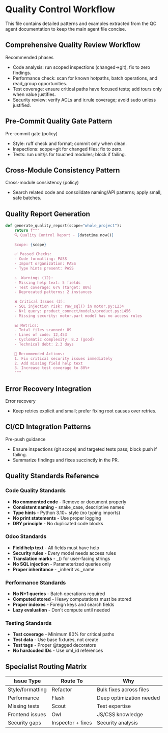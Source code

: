 # Quality Control Workflow

This file contains detailed patterns and examples extracted from the QC agent documentation to keep the main agent file
concise.

## Comprehensive Quality Review Workflow

Recommended phases

- Code analysis: run scoped inspections (changed→git), fix to zero findings.
- Performance check: scan for known hotpaths, batch operations, and read_group opportunities.
- Test coverage: ensure critical paths have focused tests; add tours only when value justifies.
- Security review: verify ACLs and ir.rule coverage; avoid sudo unless justified.

## Pre-Commit Quality Gate Pattern

Pre-commit gate (policy)

- Style: ruff check and format; commit only when clean.
- Inspections: scope=git for changed files; fix to zero.
- Tests: run unit/js for touched modules; block if failing.

## Cross-Module Consistency Pattern

Cross-module consistency (policy)

- Search related code and consolidate naming/API patterns; apply small, safe batches.

## Quality Report Generation

```python
def generate_quality_report(scope="whole_project"):
    return f"""
    🔍 Quality Control Report - {datetime.now()}
    
    Scope: {scope}
    
    ✅ Passed Checks:
    - Code formatting: PASS
    - Import organization: PASS  
    - Type hints present: PASS
    
    ⚠️  Warnings (12):
    - Missing help text: 5 fields
    - Test coverage: 67% (target: 80%)
    - Deprecated patterns: 2 instances
    
    ❌ Critical Issues (3):
    - SQL injection risk: raw_sql() in motor.py:L234
    - N+1 query: product_connect/models/product.py:L456
    - Missing security: motor.part model has no access rules
    
    📊 Metrics:
    - Total files scanned: 89
    - Lines of code: 12,453
    - Cyclomatic complexity: 8.2 (good)
    - Technical debt: 2.3 days
    
    🎯 Recommended Actions:
    1. Fix critical security issues immediately
    2. Add missing field help text
    3. Increase test coverage to 80%+
    """
```

## Error Recovery Integration

Error recovery

- Keep retries explicit and small; prefer fixing root causes over retries.

## CI/CD Integration Patterns

Pre-push guidance

- Ensure inspections (git scope) and targeted tests pass; block push if failing.
- Summarize findings and fixes succinctly in the PR.

## Quality Standards Reference

### Code Quality Standards

- **No commented code** - Remove or document properly
- **Consistent naming** - snake_case, descriptive names
- **Type hints** - Python 3.10+ style (no typing imports)
- **No print statements** - Use proper logging
- **DRY principle** - No duplicated code blocks

### Odoo Standards

- **Field help text** - All fields must have help
- **Security rules** - Every model needs access rules
- **Translation marks** - _() for user-facing strings
- **No SQL injection** - Parameterized queries only
- **Proper inheritance** - _inherit vs _name

### Performance Standards

- **No N+1 queries** - Batch operations required
- **Computed stored** - Heavy computations must be stored
- **Proper indexes** - Foreign keys and search fields
- **Lazy evaluation** - Don't compute until needed

### Testing Standards

- **Test coverage** - Minimum 80% for critical paths
- **Test data** - Use base fixtures, not create
- **Test tags** - Proper @tagged decorators
- **No hardcoded IDs** - Use xml_id references

## Specialist Routing Matrix

| Issue Type       | Route To          | Why                      |
|------------------|-------------------|--------------------------|
| Style/formatting | Refactor          | Bulk fixes across files  |
| Performance      | Flash             | Deep optimization needed |
| Missing tests    | Scout             | Test expertise           |
| Frontend issues  | Owl               | JS/CSS knowledge         |
| Security gaps    | Inspector + fixes | Security analysis        |

